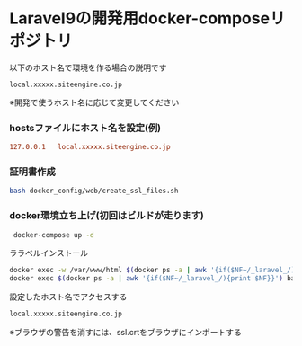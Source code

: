 # Laravel9の開発用docker-composeリポジトリ

以下のホスト名で環境を作る場合の説明です
```
local.xxxxx.siteengine.co.jp
```
※開発で使うホスト名に応じて変更してください

### hostsファイルにホスト名を設定(例)
```ini
127.0.0.1	local.xxxxx.siteengine.co.jp
````

### 証明書作成
```bash
bash docker_config/web/create_ssl_files.sh
```

### docker環境立ち上げ(初回はビルドが走ります)
```bash
 docker-compose up -d
 ```

ララベルインストール
```bash
docker exec -w /var/www/html $(docker ps -a | awk '{if($NF~/_laravel_/){print $NF}}') composer create-project --prefer-dist laravel/laravel:^9.0 laravel9
docker exec $(docker ps -a | awk '{if($NF~/_laravel_/){print $NF}}') bash -c  "chmod -R 777 /var/www/html/laravel9/storage"
```

設定したホスト名でアクセスする
```bash
local.xxxxx.siteengine.co.jp
```
※ブラウザの警告を消すには、ssl.crtをブラウザにインポートする
